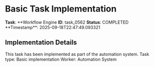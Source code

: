 # Basic Task Implementation

**Task**: **Workflow Engine
**ID**: task_0562
**Status**: COMPLETED
**Timestamp\*\*: 2025-09-18T22:47:49.093321

## Implementation Details

This task has been implemented as part of the automation system.
Task type: Basic implementation
Worker: Automation System
